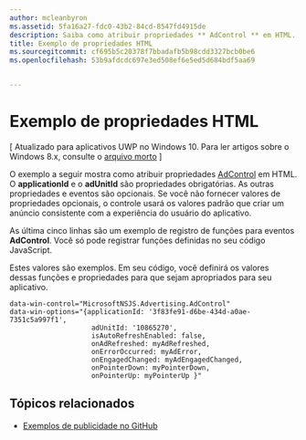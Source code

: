 ```yaml
---
author: mcleanbyron
ms.assetid: 5fa16a27-fdc0-43b2-84cd-8547fd4915de
description: Saiba como atribuir propriedades ** AdControl ** em HTML.
title: Exemplo de propriedades HTML
ms.sourcegitcommit: cf695b5c20378f7bbadafb5b98cdd3327bcb0be6
ms.openlocfilehash: 53b9afdcdc697e3ed508ef6e5ed5d684bdf5aa69


---
```


# Exemplo de propriedades HTML


\[ Atualizado para aplicativos UWP no Windows 10. Para ler artigos sobre o Windows 8.x, consulte o [arquivo morto](http://go.microsoft.com/fwlink/p/?linkid=619132) \]

O exemplo a seguir mostra como atribuir propriedades [AdControl](https://msdn.microsoft.com/library/windows/apps/microsoft.advertising.winrt.ui.adcontrol.aspx) em HTML. O **applicationId** e o **adUnitId** são propriedades obrigatórias. As outras propriedades e eventos são opcionais. Se você não fornecer valores de propriedades opcionais, o controle usará os valores padrão que criar um anúncio consistente com a experiência do usuário do aplicativo.

As última cinco linhas são um exemplo de registro de funções para eventos **AdControl**. Você só pode registrar funções definidas no seu código JavaScript.

Estes valores são exemplos. Em seu código, você definirá os valores dessas funções e propriedades para que sejam apropriados para seu aplicativo.

``` syntax
data-win-control="MicrosoftNSJS.Advertising.AdControl"
data-win-options="{applicationId: '3f83fe91-d6be-434d-a0ae-7351c5a997f1',
                    adUnitId: '10865270',
                    isAutoRefreshEnabled: false,
                    onAdRefreshed: myAdRefreshed,
                    onErrorOccurred: myAdError,
                    onEngagedChanged: myAdEngagedChanged,
                    onPointerDown: myPointerDown,
                    onPointerUp: myPointerUp }"
```

## Tópicos relacionados

* [Exemplos de publicidade no GitHub](http://aka.ms/githubads)

 



<!--HONumber=Jun16_HO4-->



